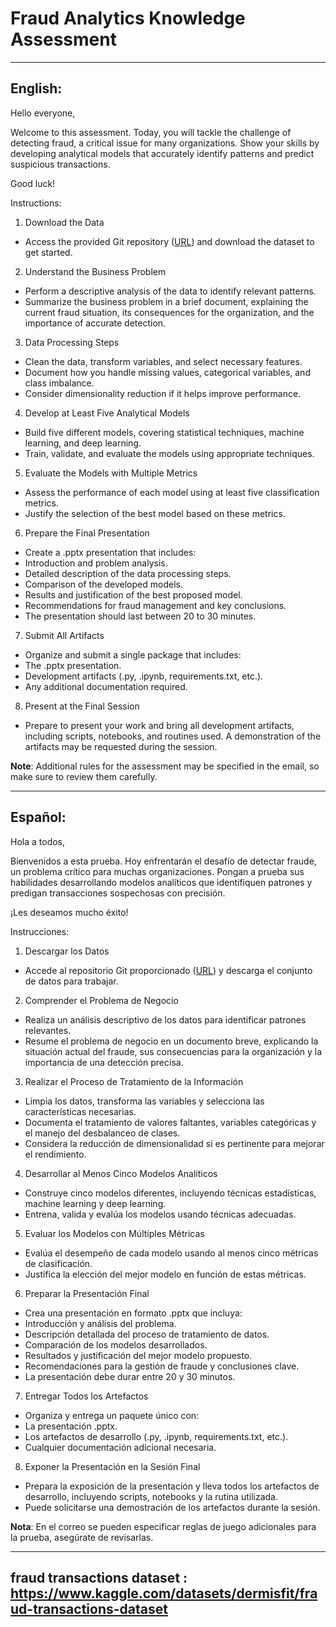 # Fraud Analytics Knowledge Assessment

-----
English:
-----

Hello everyone,

Welcome to this assessment. Today, you will tackle the challenge of detecting fraud, a critical issue for many organizations. Show your skills by developing analytical models that accurately identify patterns and predict suspicious transactions.

Good luck!

Instructions:

1. Download the Data

  * Access the provided Git repository ([URL](https://www.kaggle.com/datasets/dermisfit/fraud-transactions-dataset)) and download the dataset to get started.

2. Understand the Business Problem

  * Perform a descriptive analysis of the data to identify relevant patterns.
  * Summarize the business problem in a brief document, explaining the current fraud situation, its consequences for the organization, and the importance of accurate detection.

3. Data Processing Steps

  * Clean the data, transform variables, and select necessary features.
  * Document how you handle missing values, categorical variables, and class imbalance.
  * Consider dimensionality reduction if it helps improve performance.

4. Develop at Least Five Analytical Models

  * Build five different models, covering statistical techniques, machine learning, and deep learning.
  * Train, validate, and evaluate the models using appropriate techniques.

5. Evaluate the Models with Multiple Metrics

  * Assess the performance of each model using at least five classification metrics.
  * Justify the selection of the best model based on these metrics.

6. Prepare the Final Presentation

  * Create a .pptx presentation that includes:
  * Introduction and problem analysis.
  * Detailed description of the data processing steps.
  * Comparison of the developed models.
  * Results and justification of the best proposed model.
  * Recommendations for fraud management and key conclusions.
  * The presentation should last between 20 to 30 minutes.

7. Submit All Artifacts

  * Organize and submit a single package that includes:
  * The .pptx presentation.
  * Development artifacts (.py, .ipynb, requirements.txt, etc.).
  * Any additional documentation required.

8. Present at the Final Session

  * Prepare to present your work and bring all development artifacts, including scripts, notebooks, and routines used. A demonstration of the artifacts may be requested during the session.

**Note**: Additional rules for the assessment may be specified in the email, so make sure to review them carefully.

-----
Español:
-----

Hola a todos,

Bienvenidos a esta prueba. Hoy enfrentarán el desafío de detectar fraude, un problema crítico para muchas organizaciones. Pongan a prueba sus habilidades desarrollando modelos analíticos que identifiquen patrones y predigan transacciones sospechosas con precisión.

¡Les deseamos mucho éxito!

Instrucciones:

1. Descargar los Datos

  * Accede al repositorio Git proporcionado ([URL](https://www.kaggle.com/datasets/dermisfit/fraud-transactions-dataset)) y descarga el conjunto de datos para trabajar.

2. Comprender el Problema de Negocio

  * Realiza un análisis descriptivo de los datos para identificar patrones relevantes.
  * Resume el problema de negocio en un documento breve, explicando la situación actual del fraude, sus consecuencias para la organización y la importancia de una detección precisa.

3. Realizar el Proceso de Tratamiento de la Información

  * Limpia los datos, transforma las variables y selecciona las características necesarias.
  * Documenta el tratamiento de valores faltantes, variables categóricas y el manejo del desbalanceo de clases.
  * Considera la reducción de dimensionalidad si es pertinente para mejorar el rendimiento.

4. Desarrollar al Menos Cinco Modelos Analíticos

  * Construye cinco modelos diferentes, incluyendo técnicas estadísticas, machine learning y deep learning.
  * Entrena, valida y evalúa los modelos usando técnicas adecuadas.

5. Evaluar los Modelos con Múltiples Métricas

  * Evalúa el desempeño de cada modelo usando al menos cinco métricas de clasificación.
  * Justifica la elección del mejor modelo en función de estas métricas.

6. Preparar la Presentación Final

  * Crea una presentación en formato .pptx que incluya:
  * Introducción y análisis del problema.
  * Descripción detallada del proceso de tratamiento de datos.
  * Comparación de los modelos desarrollados.
  * Resultados y justificación del mejor modelo propuesto.
  * Recomendaciones para la gestión de fraude y conclusiones clave.
  * La presentación debe durar entre 20 y 30 minutos.

7. Entregar Todos los Artefactos

  * Organiza y entrega un paquete único con:
  * La presentación .pptx.
  * Los artefactos de desarrollo (.py, .ipynb, requirements.txt, etc.).
  * Cualquier documentación adicional necesaria.

8. Exponer la Presentación en la Sesión Final

  * Prepara la exposición de la presentación y lleva todos los artefactos de desarrollo, incluyendo scripts, notebooks y la rutina utilizada.
  * Puede solicitarse una demostración de los artefactos durante la sesión.

**Nota**: En el correo se pueden especificar reglas de juego adicionales para la prueba, asegúrate de revisarlas.


-------------
fraud transactions dataset : https://www.kaggle.com/datasets/dermisfit/fraud-transactions-dataset
-------------
